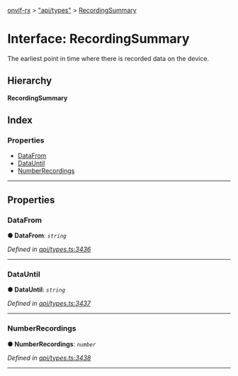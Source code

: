 [onvif-rx](../README.md) > ["api/types"](../modules/_api_types_.md) > [RecordingSummary](../interfaces/_api_types_.recordingsummary.md)

# Interface: RecordingSummary

The earliest point in time where there is recorded data on the device.

## Hierarchy

**RecordingSummary**

## Index

### Properties

* [DataFrom](_api_types_.recordingsummary.md#datafrom)
* [DataUntil](_api_types_.recordingsummary.md#datauntil)
* [NumberRecordings](_api_types_.recordingsummary.md#numberrecordings)

---

## Properties

<a id="datafrom"></a>

###  DataFrom

**● DataFrom**: *`string`*

*Defined in [api/types.ts:3436](https://github.com/patrickmichalina/onvif-rx/blob/d62cee9/src/api/types.ts#L3436)*

___
<a id="datauntil"></a>

###  DataUntil

**● DataUntil**: *`string`*

*Defined in [api/types.ts:3437](https://github.com/patrickmichalina/onvif-rx/blob/d62cee9/src/api/types.ts#L3437)*

___
<a id="numberrecordings"></a>

###  NumberRecordings

**● NumberRecordings**: *`number`*

*Defined in [api/types.ts:3438](https://github.com/patrickmichalina/onvif-rx/blob/d62cee9/src/api/types.ts#L3438)*

___

